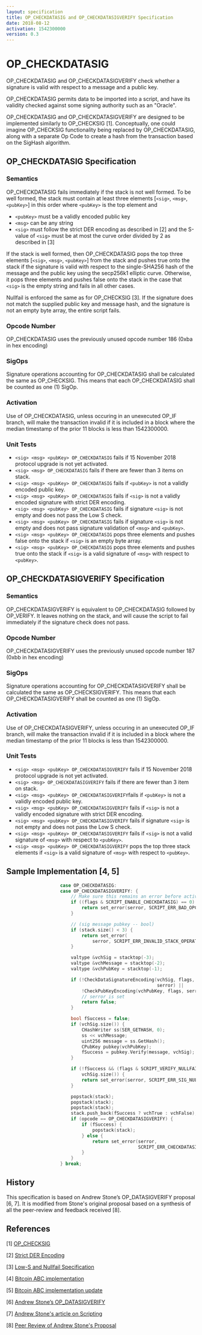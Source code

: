 ```yaml
---
layout: specification
title: OP_CHECKDATASIG and OP_CHECKDATASIGVERIFY Specification
date: 2018-08-12
activation: 1542300000
version: 0.3
---
```


OP_CHECKDATASIG
===============

OP_CHECKDATASIG and OP_CHECKDATASIGVERIFY check whether a signature is valid with respect to a message and a public key.

OP_CHECKDATASIG permits data to be imported into a script, and have its validity checked against some signing authority such as an "Oracle".

OP_CHECKDATASIG and OP_CHECKDATASIGVERIFY are designed to be implemented similarly to OP_CHECKSIG [1]. Conceptually, one could imagine OP_CHECKSIG functionality being replaced by OP_CHECKDATASIG, along with a separate Op Code to create a hash from the transaction based on the SigHash algorithm.

OP_CHECKDATASIG Specification
-----------------------------

### Semantics

OP_CHECKDATASIG fails immediately if the stack is not well formed. To be well formed, the stack must contain at least three elements [`<sig>`, `<msg>`, `<pubKey>`] in this order where `<pubKey>` is the top element and
  * `<pubKey>` must be a validly encoded public key
  * `<msg>` can be any string
  * `<sig>` must follow the strict DER encoding as described in [2] and the S-value of `<sig>` must be at most the curve order divided by 2 as described in [3]

If the stack is well formed, then OP_CHECKDATASIG pops the top three elements [`<sig>`, `<msg>`, `<pubKey>`] from the stack and pushes true onto the stack if the signature is valid with respect to the single-SHA256 hash of the message and the public key using the secp256k1 elliptic curve. Otherwise, it pops three elements and pushes false onto the stack in the case that `<sig>` is the empty string and fails in all other cases.

Nullfail is enforced the same as for OP_CHECKSIG [3]. If the signature does not match the supplied public key and message hash, and the signature is not an empty byte array, the entire script fails.

### Opcode Number

OP_CHECKDATASIG uses the previously unused opcode number 186 (0xba in hex encoding)

### SigOps

Signature operations accounting for OP_CHECKDATASIG shall be calculated the same as OP_CHECKSIG. This means that each OP_CHECKDATASIG shall be counted as one (1) SigOp.

### Activation

Use of OP_CHECKDATASIG, unless occuring in an unexecuted OP_IF branch, will make the transaction invalid if it is included in a block where the median timestamp of the prior 11 blocks is less than 1542300000.

### Unit Tests

 - `<sig> <msg> <pubKey> OP_CHECKDATASIG` fails if 15 November 2018 protocol upgrade is not yet activated.
 - `<sig> <msg> OP_CHECKDATASIG` fails if there are fewer than 3 items on stack.
 - `<sig> <msg> <pubKey> OP_CHECKDATASIG` fails if `<pubKey>` is not a validly encoded public key.
 - `<sig> <msg> <pubKey> OP_CHECKDATASIG` fails if `<sig>` is not a validly encoded signature with strict DER encoding.
 - `<sig> <msg> <pubKey> OP_CHECKDATASIG` fails if signature `<sig>` is not empty and does not pass the Low S check.
 - `<sig> <msg> <pubKey> OP_CHECKDATASIG` fails if signature `<sig>` is not empty and does not pass signature validation of `<msg>` and `<pubKey>`.
 - `<sig> <msg> <pubKey> OP_CHECKDATASIG` pops three elements and pushes false onto the stack if `<sig>` is an empty byte array.
 - `<sig> <msg> <pubKey> OP_CHECKDATASIG` pops three elements and pushes true onto the stack if `<sig>` is a valid signature of `<msg>` with respect to `<pubKey>`.

OP_CHECKDATASIGVERIFY Specification
-----------------------------------

### Semantics

OP_CHECKDATASIGVERIFY is equivalent to OP_CHECKDATASIG followed by OP_VERIFY. It leaves nothing on the stack, and will cause the script to fail immediately if the signature check does not pass.

### Opcode Number

OP_CHECKDATASIGVERIFY uses the previously unused opcode number 187 (0xbb in hex encoding)

### SigOps

Signature operations accounting for OP_CHECKDATASIGVERIFY shall be calculated the same as OP_CHECKSIGVERIFY. This means that each OP_CHECKDATASIGVERIFY shall be counted as one (1) SigOp.

### Activation

Use of OP_CHECKDATASIGVERIFY, unless occuring in an unexecuted OP_IF branch, will make the transaction invalid if it is included in a block where the median timestamp of the prior 11 blocks is less than 1542300000.

### Unit Tests

 - `<sig> <msg> <pubKey> OP_CHECKDATASIGVERIFY` fails if 15 November 2018 protocol upgrade is not yet activated.
 - `<sig> <msg> OP_CHECKDATASIGVERIFY` fails if there are fewer than 3 item on stack.
 - `<sig> <msg> <pubKey> OP_CHECKDATASIGVERIFY`fails if `<pubKey>` is not a validly encoded public key.
 - `<sig> <msg> <pubKey> OP_CHECKDATASIGVERIFY` fails if `<sig>` is not a validly encoded signature with strict DER encoding.
 - `<sig> <msg> <pubKey> OP_CHECKDATASIGVERIFY` fails if signature `<sig>` is not empty and does not pass the Low S check.
 - `<sig> <msg> <pubKey> OP_CHECKDATASIGVERIFY` fails if `<sig>` is not a valid signature of `<msg>` with respect to `<pubKey>`.
 - `<sig> <msg> <pubKey> OP_CHECKDATASIGVERIFY` pops the top three stack elements if `<sig>` is a valid signature of `<msg>` with respect to `<pubKey>`.

Sample Implementation [4, 5]
----------------------------

```c++
                    case OP_CHECKDATASIG:
                    case OP_CHECKDATASIGVERIFY: {
                        // Make sure this remains an error before activation.
                        if ((flags & SCRIPT_ENABLE_CHECKDATASIG) == 0) {
                            return set_error(serror, SCRIPT_ERR_BAD_OPCODE);
                        }

                        // (sig message pubkey -- bool)
                        if (stack.size() < 3) {
                            return set_error(
                                serror, SCRIPT_ERR_INVALID_STACK_OPERATION);
                        }

                        valtype &vchSig = stacktop(-3);
                        valtype &vchMessage = stacktop(-2);
                        valtype &vchPubKey = stacktop(-1);

                        if (!CheckDataSignatureEncoding(vchSig, flags,
                                                        serror) ||
                            !CheckPubKeyEncoding(vchPubKey, flags, serror)) {
                            // serror is set
                            return false;
                        }

                        bool fSuccess = false;
                        if (vchSig.size()) {
                            CHashWriter ss(SER_GETHASH, 0);
                            ss << vchMessage;
                            uint256 message = ss.GetHash();
                            CPubKey pubkey(vchPubKey);
                            fSuccess = pubkey.Verify(message, vchSig);
                        }

                        if (!fSuccess && (flags & SCRIPT_VERIFY_NULLFAIL) &&
                            vchSig.size()) {
                            return set_error(serror, SCRIPT_ERR_SIG_NULLFAIL);
                        }

                        popstack(stack);
                        popstack(stack);
                        popstack(stack);
                        stack.push_back(fSuccess ? vchTrue : vchFalse);
                        if (opcode == OP_CHECKDATASIGVERIFY) {
                            if (fSuccess) {
                                popstack(stack);
                            } else {
                                return set_error(serror,
                                                 SCRIPT_ERR_CHECKDATASIGVERIFY);
                            }
                        }
                    } break;
```

History
-------

This specification is based on Andrew Stone’s OP_DATASIGVERIFY proposal [6, 7]. It is modified from Stone's original proposal based on a synthesis of all the peer-review and feedback received [8].

References
----------

[1] [OP_CHECKSIG](https://en.bitcoin.it/wiki/OP_CHECKSIG)

[2] [Strict DER Encoding](https://github.com/bitcoin/bips/blob/master/bip-0066.mediawiki)

[3] [Low-S and Nullfail Specification](https://github.com/bitcoin/bips/blob/master/bip-0146.mediawiki)

[4] [Bitcoin ABC implementation](https://reviews.bitcoinabc.org/D1621)

[5] [Bitcoin ABC implementation update](https://reviews.bitcoinabc.org/D1646)

[6] [Andrew Stone’s OP_DATASIGVERIFY](https://github.com/BitcoinUnlimited/BitcoinUnlimited/blob/bucash1.3.0.0/doc/opdatasigverify.md)

[7] [Andrew Stone's article on Scripting](https://medium.com/@g.andrew.stone/bitcoin-scripting-applications-decision-based-spending-8e7b93d7bdb9)

[8] [Peer Review of Andrew Stone's Proposal](https://github.com/bitcoincashorg/bitcoincash.org/pull/10)
